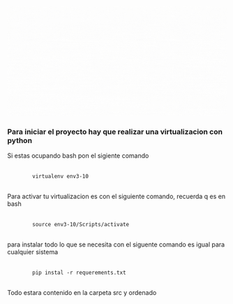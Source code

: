 ![alt-text](./src/Img/Projecto%20Final.gif)

<h3>Para iniciar el proyecto hay que realizar una virtualizacion con python</h3>
<p>Si estas ocupando bash pon el sigiente comando</p>

<pre>
    <code>
        virtualenv env3-10
    </code>
</pre>

<p>Para activar tu virtualizacion es con el siguiente comando, recuerda q es en bash</p>

<pre>
    <code>
        source env3-10/Scripts/activate
    </code>
</pre>

<p>para instalar todo lo que se necesita con el siguente comando es igual para cualquier sistema </p>

<pre>
    <code>
        pip instal -r requerements.txt 
    </code>
</pre>

<p>Todo estara contenido en la carpeta src y ordenado</p>